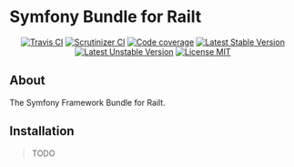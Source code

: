 # Symfony Bundle for Railt

<p align="center">
    <a href="https://travis-ci.org/railt/symfony-bundle"><img src="https://travis-ci.org/railt/symfony-bundle.svg?branch=master&" alt="Travis CI" /></a>
    <a href="https://scrutinizer-ci.com/g/railt/symfony-bundle/?branch=master"><img src="https://scrutinizer-ci.com/g/railt/symfony-bundle/badges/quality-score.png?b=master&" alt="Scrutinizer CI" /></a>
    <a href="https://scrutinizer-ci.com/g/railt/symfony-bundle/?branch=master"><img src="https://scrutinizer-ci.com/g/railt/symfony-bundle/badges/coverage.png?b=master&" alt="Code coverage" /></a>
    <a href="https://packagist.org/packages/railt/symfony-bundle"><img src="https://poser.pugx.org/railt/symfony-bundle/version?" alt="Latest Stable Version"></a>
    <a href="https://packagist.org/packages/railt/symfony-bundle"><img src="https://poser.pugx.org/railt/symfony-bundle/v/unstable?" alt="Latest Unstable Version"></a>
    <a href="https://raw.githubusercontent.com/railt/symfony-bundle/master/LICENSE"><img src="https://poser.pugx.org/railt/symfony-bundle/license?" alt="License MIT"></a>
</p>

## About

The Symfony Framework Bundle for Railt.

## Installation

> TODO
